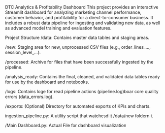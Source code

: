 DTC Analytics & Profitability Dashboard
This project provides an interactive Streamlit dashboard for analyzing marketing channel performance, customer behavior, and profitability for a direct-to-consumer business. It includes a robust data pipeline for ingesting and validating new data, as well as advanced model training and evaluation features.

Project Structure
/data: Contains master data tables and staging areas.

/new: Staging area for new, unprocessed CSV files (e.g., order_lines_..., session_level_...).

/processed: Archive for files that have been successfully ingested by the pipeline.

/analysis_ready: Contains the final, cleaned, and validated data tables ready for use by the dashboard and notebooks.

/logs: Contains loge for read pipeline actions (pipeline.log)boar core quality errors (data_errors.log).

/exports: (Optional) Directory for automated exports of KPIs and charts.

ingestion_pipeline.py: A utility script that watchesd it /data/new foldern i.

/Main Dashboard.py: Actual File for dashboard visualization